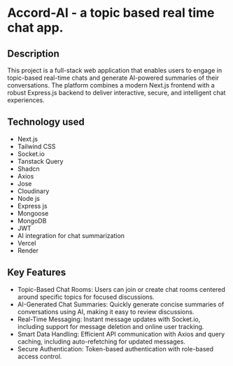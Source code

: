 #  Accord-AI - a topic based real time chat app.

## Description
This project is a full-stack web application that enables users to engage in topic-based real-time chats and generate AI-powered summaries of their conversations. The platform combines a modern Next.js frontend with a robust Express.js backend to deliver interactive, secure, and intelligent chat experiences.

## Technology used
- Next.js
- Tailwind CSS
- Socket.io
- Tanstack Query
- Shadcn
- Axios
- Jose 
- Cloudinary
- Node js
- Express js
- Mongoose
- MongoDB
- JWT
- AI integration for chat summarization
- Vercel
- Render

## Key Features
- Topic-Based Chat Rooms: Users can join or create chat rooms centered around specific topics for focused discussions.
- AI-Generated Chat Summaries: Quickly generate concise summaries of conversations using AI, making it easy to review discussions.
- Real-Time Messaging: Instant message updates with Socket.io, including support for message deletion and online user tracking.
- Smart Data Handling: Efficient API communication with Axios and query caching, including auto-refetching for updated messages.
- Secure Authentication: Token-based authentication with role-based access control.


